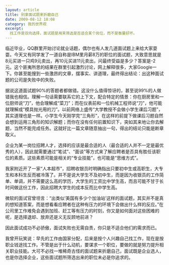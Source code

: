 ```yaml
---
layout: article
title: 别拿面试题来折磨自己
date: 2009-08-12 18:08
category: 我的世界观
excerpt:
  找工作是双向选择，面试题是用来筛选是否适合某个岗位，而不是衡量好坏。
---
```


临近毕业，QQ群里开始讨论就业话题，偶尔也有人发几道面试题上来给大家耍耍。今天又有同学发了一道自称是IBM里月薪8万的职位的面试题，大致意思就是8元买进一只鸡9元卖出，再10元买进11元卖出，问最终受益是多少？答案是-2元。这个匪夷所思的结果在群里引起激烈讨论，网上解释很多，大家Google一下。你甚至能搜到一些激昂的文章，摆事实、讲道理，最终得出结论：出这种面试题的公司是失败中的失败。

据说这道面试题90%的答题者都做错。这没什么值得惊讶的，甚至说99%的人做错我也相信。理解一句话需要联系它的上下文，配合特定的情景：你在厨房里和一位厨师说“刀”，他会理解成“菜刀”；而在仪表前和一位机械工程师说“刀”，他可能就理解成“模具抛光用的刀”。以前网络上盛传“大学教授不会做小学生课后习题”，其实道理也是一样。小学生今天刚学完“三角形”，在这样的前提下做课后习题自然会想到运用三角形的知识解题；而你在没有任何前置知识下，突如其来地让你去解题，当然不能完成任务。这就好比一篇文章随意抽出一句，得出的结论只能是断章取义。

企业为某一岗位招聘人才，选择的应该是最合适的人（最合适的人并不一定是最优秀的人），因此就需要通过“笔试”、“面谈”等方式来了解应聘者是否具有胜任该职位的素质。这些素质可能是相关的“专业技能”，也可能是“思维方式”。

我家附近开了一家“人本超市”，招聘收银员时明确指出只要初中生或高职生，大专生和本科生反而被冷落了。并不是说大学生不及初中生，而是因为收银员的工作简单、单调，并不需要这么高的学历，大学生的工资比中学生高，而且可能不甘于长时间做这份工作，因此招聘大学生的成本反而比中学生高。

微软的面试官曾坦言：“出类似‘美国有多少个加油站’这样的面试题，其实并不是真的想知道答案，而是想看看应聘者在这种有压力的环境下会做出什么样的反应。”在公司里工作难免会遇到加班、赶工等有压力的时刻，你又是如何面对这些困难的呢，是选择退却、放弃还是义无反顾地前进？

因此面试成功不必骄傲，面试失败也无需自责，你只是不适合他们的需求而已。

我曾开玩笑说：早先的工作由国家分配，后来是按个人兴趣自己找工作，现在是按职业钱途找工作。不管是出于什么动机，要谋求一个职位，要做的就是努力提升相关职业技能。大可不必找一堆稀奇古怪的面试题来折磨自己，面试既是企业选人，也是你选择企业，这些面试题所筛选出来的职位未必是你追求的。
